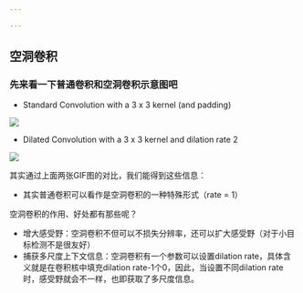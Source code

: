 ```yaml
---

---
```






## 空洞卷积



### 先来看一下普通卷积和空洞卷积示意图吧

* Standard Convolution with a 3 x 3 kernel (and padding)

![](https://github.com/ElegantAnkster/Images/blob/main/images/v2-d552433faa8363df84c53b905443a556_720w.gif?raw=true) 

* Dilated Convolution with a 3 x 3 kernel and dilation rate 2

![](https://github.com/ElegantAnkster/Images/blob/main/images/v2-4959201e816888c6648f2e78cccfd253_720w.gif?raw=true) 

其实通过上面两张GIF图的对比，我们能得到这些信息：

* 其实普通卷积可以看作是空洞卷积的一种特殊形式（rate = 1）



空洞卷积的作用、好处都有那些呢？

* 增大感受野：空洞卷积不但可以不损失分辨率，还可以扩大感受野（对于小目标检测不是很友好）
* 捕获多尺度上下文信息：空洞卷积有一个参数可以设置dilation rate，具体含义就是在卷积核中填充dilation rate-1个0，因此，当设置不同dilation rate时，感受野就会不一样，也即获取了多尺度信息。
